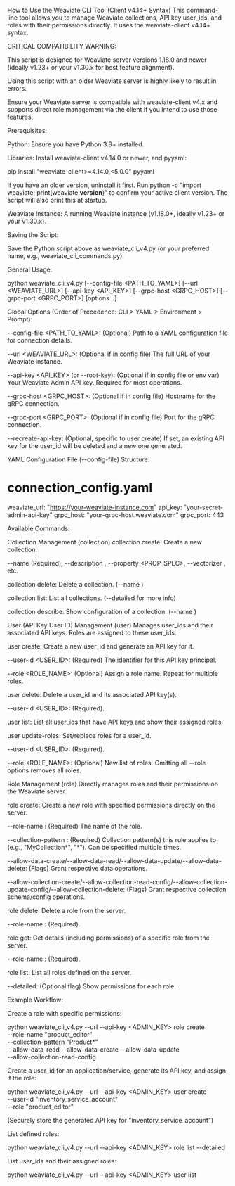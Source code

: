 How to Use the Weaviate CLI Tool (Client v4.14+ Syntax)
This command-line tool allows you to manage Weaviate collections, API key user_ids, and roles with their permissions directly. It uses the weaviate-client v4.14+ syntax.

CRITICAL COMPATIBILITY WARNING:

This script is designed for Weaviate server versions 1.18.0 and newer (ideally v1.23+ or your v1.30.x for best feature alignment).

Using this script with an older Weaviate server is highly likely to result in errors.

Ensure your Weaviate server is compatible with weaviate-client v4.x and supports direct role management via the client if you intend to use those features.

Prerequisites:

Python: Ensure you have Python 3.8+ installed.

Libraries: Install weaviate-client v4.14.0 or newer, and pyyaml:

pip install "weaviate-client>=4.14.0,<5.0.0" pyyaml

If you have an older version, uninstall it first.
Run python -c "import weaviate; print(weaviate.__version__)" to confirm your active client version. The script will also print this at startup.

Weaviate Instance: A running Weaviate instance (v1.18.0+, ideally v1.23+ or your v1.30.x).

Saving the Script:

Save the Python script above as weaviate_cli_v4.py (or your preferred name, e.g., weaviate_cli_commands.py).

General Usage:

python weaviate_cli_v4.py [--config-file <PATH_TO_YAML>] [--url <WEAVIATE_URL>] [--api-key <API_KEY>] [--grpc-host <GRPC_HOST>] [--grpc-port <GRPC_PORT>] <COMMAND> <SUBCOMMAND> [options...]

Global Options (Order of Precedence: CLI > YAML > Environment > Prompt):

--config-file <PATH_TO_YAML>: (Optional) Path to a YAML configuration file for connection details.

--url <WEAVIATE_URL>: (Optional if in config file) The full URL of your Weaviate instance.

--api-key <API_KEY> (or --root-key): (Optional if in config file or env var) Your Weaviate Admin API key. Required for most operations.

--grpc-host <GRPC_HOST>: (Optional if in config file) Hostname for the gRPC connection.

--grpc-port <GRPC_PORT>: (Optional if in config file) Port for the gRPC connection.

--recreate-api-key: (Optional, specific to user create) If set, an existing API key for the user_id will be deleted and a new one generated.

YAML Configuration File (--config-file) Structure:

# connection_config.yaml
weaviate_url: "https://your-weaviate-instance.com"
api_key: "your-secret-admin-api-key" 
grpc_host: "your-grpc-host.weaviate.com" 
grpc_port: 443 

Available Commands:

Collection Management (collection)
collection create: Create a new collection.

--name <NAME> (Required), --description <DESC>, --property <PROP_SPEC>, --vectorizer <TYPE>, etc.

collection delete: Delete a collection. (--name <NAME>)

collection list: List all collections. (--detailed for more info)

collection describe: Show configuration of a collection. (--name <NAME>)

User (API Key User ID) Management (user)
Manages user_ids and their associated API keys. Roles are assigned to these user_ids.

user create: Create a new user_id and generate an API key for it.

--user-id <USER_ID>: (Required) The identifier for this API key principal.

--role <ROLE_NAME>: (Optional) Assign a role name. Repeat for multiple roles.

user delete: Delete a user_id and its associated API key(s).

--user-id <USER_ID>: (Required).

user list: List all user_ids that have API keys and show their assigned roles.

user update-roles: Set/replace roles for a user_id.

--user-id <USER_ID>: (Required).

--role <ROLE_NAME>: (Optional) New list of roles. Omitting all --role options removes all roles.

Role Management (role)
Directly manages roles and their permissions on the Weaviate server.

role create: Create a new role with specified permissions directly on the server.

--role-name <NAME>: (Required) The name of the role.

--collection-pattern <PATTERN>: (Required) Collection pattern(s) this rule applies to (e.g., "MyCollection*", "*"). Can be specified multiple times.

--allow-data-create/--allow-data-read/--allow-data-update/--allow-data-delete: (Flags) Grant respective data operations.

--allow-collection-create/--allow-collection-read-config/--allow-collection-update-config/--allow-collection-delete: (Flags) Grant respective collection schema/config operations.

role delete: Delete a role from the server.

--role-name <NAME>: (Required).

role get: Get details (including permissions) of a specific role from the server.

--role-name <NAME>: (Required).

role list: List all roles defined on the server.

--detailed: (Optional flag) Show permissions for each role.

Example Workflow:

Create a role with specific permissions:

python weaviate_cli_v4.py --url <URL> --api-key <ADMIN_KEY> role create \
    --role-name "product_editor" \
    --collection-pattern "Product*" \
    --allow-data-read --allow-data-create --allow-data-update \
    --allow-collection-read-config

Create a user_id for an application/service, generate its API key, and assign it the role:

python weaviate_cli_v4.py --url <URL> --api-key <ADMIN_KEY> user create \
    --user-id "inventory_service_account" \
    --role "product_editor" 

(Securely store the generated API key for "inventory_service_account")

List defined roles:

python weaviate_cli_v4.py --url <URL> --api-key <ADMIN_KEY> role list --detailed

List user_ids and their assigned roles:

python weaviate_cli_v4.py --url <URL> --api-key <ADMIN_KEY> user list
